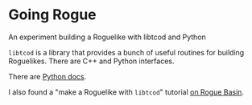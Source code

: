 # Going Rogue

An experiment building a Roguelike with libtcod and Python

`libtcod` is a library that provides a bunch of useful routines for building
Roguelikes. There are C++ and Python interfaces.

There are [Python docs][python-docs].

I also found a "make a Roguelike with `libtcod`" tutorial [on Rogue Basin][roguebasin-tut].

[python-docs]: https://python-tcod.readthedocs.io/en/latest/
[roguebasin-tut]: http://www.roguebasin.com/index.php/Complete_Roguelike_Tutorial,_using_python3%2Blibtcod,_part_1
